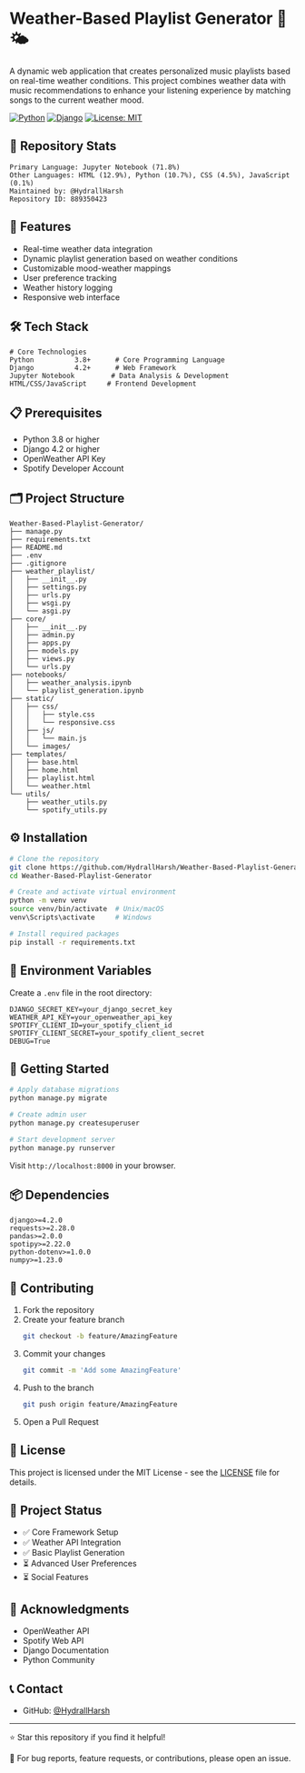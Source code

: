 # Weather-Based Playlist Generator 🎵🌤️

A dynamic web application that creates personalized music playlists based on real-time weather conditions. This project combines weather data with music recommendations to enhance your listening experience by matching songs to the current weather mood.

[![Python](https://img.shields.io/badge/Python-3.8+-blue.svg)](https://python.org)
[![Django](https://img.shields.io/badge/Django-4.2+-green.svg)](https://www.djangoproject.com/)
[![License: MIT](https://img.shields.io/badge/License-MIT-yellow.svg)](https://opensource.org/licenses/MIT)

## 📌 Repository Stats
```
Primary Language: Jupyter Notebook (71.8%)
Other Languages: HTML (12.9%), Python (10.7%), CSS (4.5%), JavaScript (0.1%)
Maintained by: @HydrallHarsh
Repository ID: 889350423
```

## 🎯 Features
- Real-time weather data integration
- Dynamic playlist generation based on weather conditions
- Customizable mood-weather mappings
- User preference tracking
- Weather history logging
- Responsive web interface

## 🛠️ Tech Stack
```
# Core Technologies
Python          3.8+      # Core Programming Language
Django          4.2+      # Web Framework
Jupyter Notebook         # Data Analysis & Development
HTML/CSS/JavaScript     # Frontend Development
```

## 📋 Prerequisites
- Python 3.8 or higher
- Django 4.2 or higher
- OpenWeather API Key
- Spotify Developer Account

## 🗂️ Project Structure
```
Weather-Based-Playlist-Generator/
├── manage.py
├── requirements.txt
├── README.md
├── .env
├── .gitignore
├── weather_playlist/
│   ├── __init__.py
│   ├── settings.py
│   ├── urls.py
│   ├── wsgi.py
│   └── asgi.py
├── core/
│   ├── __init__.py
│   ├── admin.py
│   ├── apps.py
│   ├── models.py
│   ├── views.py
│   └── urls.py
├── notebooks/
│   ├── weather_analysis.ipynb
│   └── playlist_generation.ipynb
├── static/
│   ├── css/
│   │   ├── style.css
│   │   └── responsive.css
│   ├── js/
│   │   └── main.js
│   └── images/
├── templates/
│   ├── base.html
│   ├── home.html
│   ├── playlist.html
│   └── weather.html
└── utils/
    ├── weather_utils.py
    └── spotify_utils.py
```

## ⚙️ Installation
```bash
# Clone the repository
git clone https://github.com/HydrallHarsh/Weather-Based-Playlist-Generator.git
cd Weather-Based-Playlist-Generator

# Create and activate virtual environment
python -m venv venv
source venv/bin/activate  # Unix/macOS
venv\Scripts\activate     # Windows

# Install required packages
pip install -r requirements.txt
```

## 🔑 Environment Variables
Create a `.env` file in the root directory:
```
DJANGO_SECRET_KEY=your_django_secret_key
WEATHER_API_KEY=your_openweather_api_key
SPOTIFY_CLIENT_ID=your_spotify_client_id
SPOTIFY_CLIENT_SECRET=your_spotify_client_secret
DEBUG=True
```

## 🚀 Getting Started
```bash
# Apply database migrations
python manage.py migrate

# Create admin user
python manage.py createsuperuser

# Start development server
python manage.py runserver
```

Visit `http://localhost:8000` in your browser.

## 📦 Dependencies
```
django>=4.2.0
requests>=2.28.0
pandas>=2.0.0
spotipy>=2.22.0
python-dotenv>=1.0.0
numpy>=1.23.0
```

## 🤝 Contributing
1. Fork the repository
2. Create your feature branch
   ```bash
   git checkout -b feature/AmazingFeature
   ```
3. Commit your changes
   ```bash
   git commit -m 'Add some AmazingFeature'
   ```
4. Push to the branch
   ```bash
   git push origin feature/AmazingFeature
   ```
5. Open a Pull Request

## 📝 License
This project is licensed under the MIT License - see the [LICENSE](LICENSE) file for details.

## 🔄 Project Status
- ✅ Core Framework Setup
- ✅ Weather API Integration
- ✅ Basic Playlist Generation
- ⏳ Advanced User Preferences
- ⏳ Social Features

## 🙏 Acknowledgments
- OpenWeather API
- Spotify Web API
- Django Documentation
- Python Community

## 📞 Contact
- GitHub: [@HydrallHarsh](https://github.com/HydrallHarsh)

---

⭐ Star this repository if you find it helpful!

📧 For bug reports, feature requests, or contributions, please open an issue.
